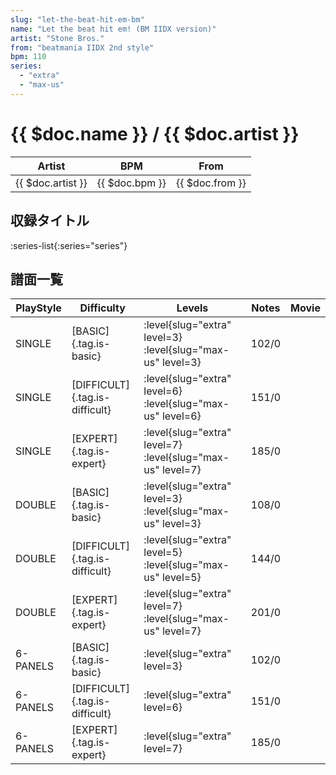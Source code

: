 ```yaml
---
slug: "let-the-beat-hit-em-bm"
name: "Let the beat hit em! (BM IIDX version)"
artist: "Stone Bros."
from: "beatmania IIDX 2nd style"
bpm: 110
series:
  - "extra"
  - "max-us"
---
```


# {{ $doc.name }} / {{ $doc.artist }}

|Artist|BPM|From|
|------|---|----|
|{{ $doc.artist }}|{{ $doc.bpm }}|{{ $doc.from }}|

## 収録タイトル

:series-list{:series="series"}

## 譜面一覧

|PlayStyle|Difficulty|Levels|Notes|Movie|
|---------|----------|------|-----|-----|
|SINGLE|[BASIC]{.tag.is-basic}|:level{slug="extra" level=3} :level{slug="max-us" level=3}|102/0||
|SINGLE|[DIFFICULT]{.tag.is-difficult}|:level{slug="extra" level=6} :level{slug="max-us" level=6}|151/0||
|SINGLE|[EXPERT]{.tag.is-expert}|:level{slug="extra" level=7} :level{slug="max-us" level=7}|185/0||
|DOUBLE|[BASIC]{.tag.is-basic}|:level{slug="extra" level=3} :level{slug="max-us" level=3}|108/0||
|DOUBLE|[DIFFICULT]{.tag.is-difficult}|:level{slug="extra" level=5} :level{slug="max-us" level=5}|144/0||
|DOUBLE|[EXPERT]{.tag.is-expert}|:level{slug="extra" level=7} :level{slug="max-us" level=7}|201/0||
|6-PANELS|[BASIC]{.tag.is-basic}|:level{slug="extra" level=3}|102/0||
|6-PANELS|[DIFFICULT]{.tag.is-difficult}|:level{slug="extra" level=6}|151/0||
|6-PANELS|[EXPERT]{.tag.is-expert}|:level{slug="extra" level=7}|185/0||
